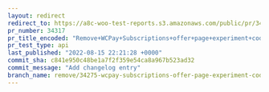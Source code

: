 ```yaml
---
layout: redirect
redirect_to: https://a8c-woo-test-reports.s3.amazonaws.com/public/pr/34317/api/index.html
pr_number: 34317
pr_title_encoded: "Remove+WCPay+Subscriptions+offer+page+experiment+code"
pr_test_type: api
last_published: "2022-08-15 22:21:28 +0000"
commit_sha: c841e950c48be1a7f2f359e54ca8a967b523ad32
commit_message: "Add changelog entry"
branch_name: remove/34275-wcpay-subscriptions-offer-page-experiment-code
---
```

